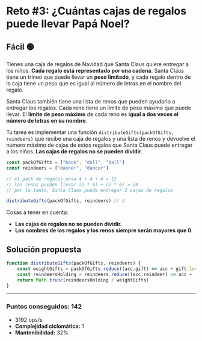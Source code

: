 # Reto #3: ¿Cuántas cajas de regalos puede llevar Papá Noel?

## Fácil 🟢

Tienes una caja de regalos de Navidad que Santa Claus quiere entregar a los niños. **Cada regalo está representado por una cadena**. Santa Claus tiene un trineo que puede llevar un **peso limitado**, y cada regalo dentro de la caja tiene un peso que es igual al número de letras en el nombre del regalo.

Santa Claus también tiene una lista de renos que pueden ayudarlo a entregar los regalos. Cada reno tiene un límite de peso máximo que puede llevar. El **límite de peso máximo** de cada reno es **igual a dos veces el número de letras en su nombre**.

Tu tarea es implementar una función `distributeGifts(packOfGifts, reindeers)` que recibe una caja de regalos y una lista de renos y devuelve el número máximo de cajas de estos regalos que Santa Claus puede entregar a los niños. **Las cajas de regalos no se pueden dividir**.

```javascript
const packOfGifts = ["book", "doll", "ball"]
const reindeers = ["dasher", "dancer"]

// el pack de regalos pesa 4 + 4 + 4 = 12
// los renos pueden llevar (2 * 6) + (2 * 6) = 24
// por lo tanto, Santa Claus puede entregar 2 cajas de regalos

distributeGifts(packOfGifts, reindeers) // 2
```

Cosas a tener en cuenta:
* **Las cajas de regalos no se pueden dividir.**
* **Los nombres de los regalos y los renos siempre serán mayores que 0.**

## Solución propuesta

```javascript
function distributeGifts(packOfGifts, reindeers) {
    const weightGifts = packOfGifts.reduce((acc,gift) => acc + gift.length,0)
    const reindeersHolding = reindeers.reduce((acc,reindeer) => acc + (reindeer.length * 2),0)
    return Math.trunc(reindeersHolding / weightGifts)
}
```

---

### Puntos conseguidos: 142

* 3192 ops/s
* **Complejidad ciclomática:** 1
* **Mantenibilidad:** 32%
